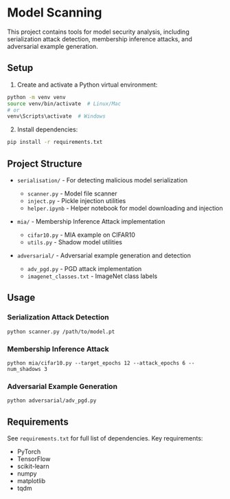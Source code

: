 # Model Scanning

This project contains tools for model security analysis, including serialization attack detection, membership inference attacks, and adversarial example generation.

## Setup

1. Create and activate a Python virtual environment:
```bash
python -m venv venv
source venv/bin/activate  # Linux/Mac
# or
venv\Scripts\activate  # Windows
```

2. Install dependencies:
```bash
pip install -r requirements.txt
```

## Project Structure

- `serialisation/` - For detecting malicious model serialization
    - `scanner.py` - Model file scanner
    - `inject.py` - Pickle injection utilities
    - `helper.ipynb` - Helper notebook for model downloading and injection

- `mia/` - Membership Inference Attack implementation
    - `cifar10.py` - MIA example on CIFAR10
    - `utils.py` - Shadow model utilities

- `adversarial/` - Adversarial example generation and detection
    - `adv_pgd.py` - PGD attack implementation
    - `imagenet_classes.txt` - ImageNet class labels

## Usage

### Serialization Attack Detection

```
python scanner.py /path/to/model.pt
```

### Membership Inference Attack

```
python mia/cifar10.py --target_epochs 12 --attack_epochs 6 --num_shadows 3
```

### Adversarial Example Generation

```
python adversarial/adv_pgd.py
```

## Requirements

See `requirements.txt` for full list of dependencies. Key requirements:

- PyTorch
- TensorFlow 
- scikit-learn
- numpy
- matplotlib
- tqdm
